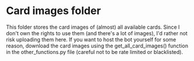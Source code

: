 # Card images folder
This folder stores the card images of (almost) all available cards. Since I don't own the rights to use them (and there's a lot of images), I'd rather not risk uploading them here. If you want to host the bot yourself for some reason, download the card images using the get_all_card_images() function in the other_functions.py file (careful not to be rate limited or blacklisted).
